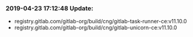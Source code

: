 ### 2019-04-23 17:12:48 Update:

- registry.gitlab.com/gitlab-org/build/cng/gitlab-task-runner-ce:v11.10.0
- registry.gitlab.com/gitlab-org/build/cng/gitlab-unicorn-ce:v11.10.0
